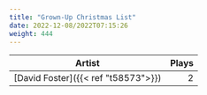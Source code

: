 ```yaml
---
title: "Grown-Up Christmas List"
date: 2022-12-08/2022T07:15:26
weight: 444
---
```




 Artist | Plays 
----- | -----:
[David Foster]({{< ref "t58573">}}) | 2
